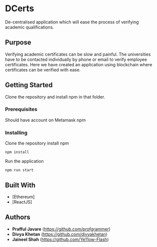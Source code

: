 # DCerts

De-centralised application which will ease the process of verifying academic qualifications.

## Purpose
Verifying academic certificates can be slow and painful. The universities have to be contacted individually by phone or email to verify employee certificates. Here we have created an application using blockchain where certificates can be verified with ease.

## Getting Started

Clone the repository and install npm in that folder.

### Prerequisites

Should have account on Metamask
npm

### Installing

Clone the repository
install npm

```
npm install
```

Run the application

```
npm run start
```

## Built With

* [Ethereum]
* [ReactJS]

## Authors

* **Prafful Javare** (https://github.com/profgrammer)
* **Divya Khetan** (https://github.com/divyakhetan)
* **Jaineel Shah** (https://github.com/Ye11ow-Flash)

